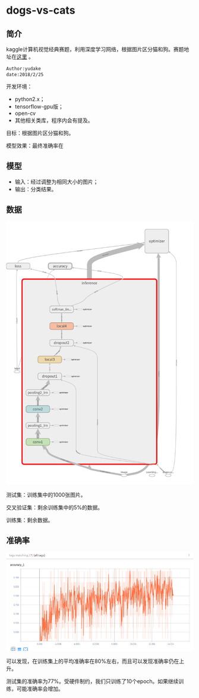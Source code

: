# dogs-vs-cats

## 简介

kaggle计算机视觉经典赛题，利用深度学习网络，根据图片区分猫和狗。赛题地址在[这里](https://www.kaggle.com/c/dogs-vs-cats) 。

```
Author:yudake
date:2018/2/25
```

开发环境：

- python2.x；
- tensorflow-gpu版；
- open-cv
- 其他相关类库，程序内会有提及。

目标：根据图片区分猫和狗。

模型效果：最终准确率在

## 模型

- 输入：经过调整为相同大小的图片；
- 输出：分类结果。

## 数据

![graph](https://github.com/yudake/dogs-vs-cats/blob/master/images/dogs-vs-cats_graph.png?raw=true)

测试集：训练集中的1000张图片。

交叉验证集：剩余训练集中的5%的数据。

训练集：剩余数据。

## 准确率

![准确率](https://github.com/yudake/dogs-vs-cats/blob/master/images/dogs-vs-cats_accuracy.png?raw=true)

可以发现，在训练集上的平均准确率在80%左右，而且可以发现准确率仍在上升。

测试集的准确率为77%。受硬件制约，我们只训练了10个epoch。如果继续训练，可能准确率会增加。